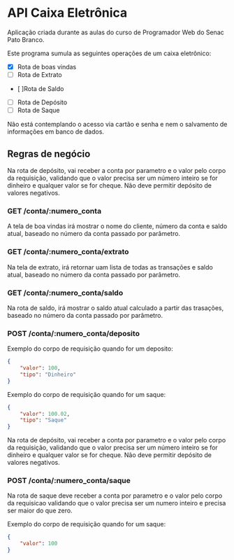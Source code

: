 # API Caixa Eletrônica

Aplicação criada durante as aulas do curso 
de Programador Web do Senac Pato Branco.

Este programa sumula as seguintes
operações de um caixa eletrônico:

- [x] Rota de boas vindas
- [ ] Rota de Extrato
- [ ]Rota de Saldo
- [ ] Rota de Depósito
- [ ] Rota de Saque

Não está contemplando o acesso via cartão e
senha e nem o salvamento de informações em
banco de dados.

## Regras de negócio

Na rota de depósito, vai receber a conta por parametro e o valor pelo corpo
da requisição, validando que o valor precisa ser um número inteiro se for
dinheiro e qualquer valor se for cheque. Não deve permitir depósito de
valores negativos.

### GET /conta/:numero_conta
A tela de boa vindas irá mostrar o nome do cliente, número da conta e 
saldo atual, baseado no número da conta passado por parâmetro.

### GET /conta/:numero_conta/extrato
Na tela de extrato, irá retornar uam lista de todas as transações e saldo 
atual, baseado no número da conta passado por parâmetro.

### GET /conta/:numero_conta/saldo
Na rota de saldo, irá mostrar o saldo atual calculado a partir das
trasações, baseado no número da conta passado por parâmetro.
### POST /conta/:numero_conta/deposito

Exemplo do corpo de requisição quando for um deposito:

```json
{
    "valor": 100,
    "tipo": "Dinheiro"
}
```
Exemplo do corpo de requisição quando for um saque:

```json
{
    "valor": 100.02,
    "tipo": "Saque"
}
```

Na rota de depósito, vai receber a conta por parametro e o valor pelo corpo
da requisição, validando que o valor precisa ser um número inteiro se for
dinheiro e qualquer valor se for cheque. Não deve permitir depósito de
valores negativos.

### POST /conta/:numero_conta/saque
Na rota de saque deve receber  a conta por parametro e o valor pelo corpo da requisicao validando que o valor precisa ser um numero inteiro e precisa ser maior do que zero.

Exemplo do corpo de requisição quando for um saque:

```json
{
    "valor": 100
}
```


